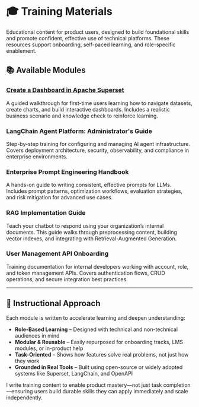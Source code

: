 # 🎓 Training Materials  
Educational content for product users, designed to build foundational skills and promote confident, effective use of technical platforms. These resources support onboarding, self-paced learning, and role-specific enablement.

## 📚 Available Modules

### **[Create a Dashboard in Apache Superset](https://github.com/CRollins6020/CRollins6020/blob/main/Training-Materials/create-a-dashboard-in-apache-superset.md)** 
A guided walkthrough for first-time users learning how to navigate datasets, create charts, and build interactive dashboards. Includes a realistic business scenario and knowledge check to reinforce learning.

### **LangChain Agent Platform: Administrator's Guide**  
Step-by-step training for configuring and managing AI agent infrastructure. Covers deployment architecture, security, observability, and compliance in enterprise environments.

### **Enterprise Prompt Engineering Handbook**  
A hands-on guide to writing consistent, effective prompts for LLMs. Includes prompt patterns, optimization workflows, evaluation strategies, and risk mitigation for advanced use cases.

### **RAG Implementation Guide**  
Teach your chatbot to respond using your organization’s internal documents. This guide walks through preprocessing content, building vector indexes, and integrating with Retrieval-Augmented Generation.

### **User Management API Onboarding**  
Training documentation for internal developers working with account, role, and token management APIs. Covers authentication flows, CRUD operations, and secure integration best practices.

---

## 🧠 Instructional Approach  

Each module is written to accelerate learning and deepen understanding:

- **Role-Based Learning** – Designed with technical and non-technical audiences in mind  
- **Modular & Reusable** – Easily repurposed for onboarding tracks, LMS modules, or in-product help  
- **Task-Oriented** – Shows how features solve real problems, not just how they work  
- **Grounded in Real Tools** – Built using open-source or widely adopted systems like Superset, LangChain, and OpenAPI  

I write training content to enable product mastery—not just task completion—ensuring users build durable skills they can apply immediately and scale independently.
